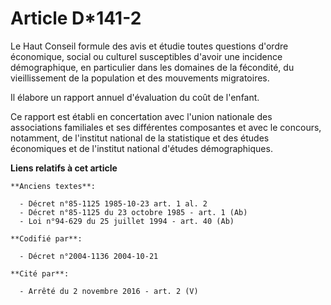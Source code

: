 # Article D*141-2

Le Haut Conseil formule des avis et étudie toutes questions d'ordre économique, social ou culturel susceptibles d'avoir une
incidence démographique, en particulier dans les domaines de la fécondité, du vieillissement de la population et des
mouvements migratoires.

Il élabore un rapport annuel d'évaluation du coût de l'enfant.

Ce rapport est établi en concertation avec l'union nationale des associations familiales et ses différentes composantes et
avec le concours, notamment, de l'institut national de la statistique et des études économiques et de l'institut national
d'études démographiques.

**Liens relatifs à cet article**

	**Anciens textes**:

	  - Décret n°85-1125 1985-10-23 art. 1 al. 2
	  - Décret n°85-1125 du 23 octobre 1985 - art. 1 (Ab)
	  - Loi n°94-629 du 25 juillet 1994 - art. 40 (Ab)

	**Codifié par**:

	  - Décret n°2004-1136 2004-10-21

	**Cité par**:

	  - Arrêté du 2 novembre 2016 - art. 2 (V)
